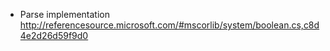 ﻿- Parse implementation
	http://referencesource.microsoft.com/#mscorlib/system/boolean.cs,c8d4e2d26d59f9d0


